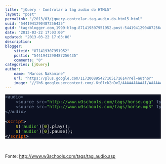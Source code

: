 ```yaml
---
title: "jQuery - Controlar a tag audio do HTML5"
layout: "post"
permalink: "/2013/03/jquery-controlar-tag-audio-do-html5.html"
uuid: "5441941290487256435"
guid: "tag:blogger.com,1999:blog-871419307951952.post-5441941290487256435"
date: "2013-03-22 17:03:00"
updated: "2013-03-22 17:03:00"
description: 
blogger:
    siteid: "871419307951952"
    postid: "5441941290487256435"
    comments: "0"
categories: [jQuery]
author: 
    name: "Marcos Nakamine"
    url: "https://plus.google.com/117200895427105171614?rel=author"
    image: "//lh6.googleusercontent.com/-6t0lck2nDvI/AAAAAAAAAAI/AAAAAAAAOBw/_9ON3AiIr48/s32-c/photo.jpg"
---
```


<div class="css-full-post-content js-full-post-content">
<pre style="background: #0c1021; color: #f8f8f8;"><span style="color: #7f90aa;">&lt;<span style="color: #7f90aa;">audio</span>&gt;</span><br />    <span style="color: #7f90aa;">&lt;<span style="color: #7f90aa;">source</span> <span style="color: #7f90aa;">src</span>=<span style="color: #61ce3c;">"http://www.w3schools.com/tags/horse.ogg"</span> <span style="color: #7f90aa;">type</span>=<span style="color: #61ce3c;">"audio/ogg"</span> /&gt;</span><br />    <span style="color: #7f90aa;">&lt;<span style="color: #7f90aa;">source</span> <span style="color: #7f90aa;">src</span>=<span style="color: #61ce3c;">"http://www.w3schools.com/tags/horse.mp3"</span> <span style="color: #7f90aa;">type</span>=<span style="color: #61ce3c;">"audio/mpeg"</span> /&gt;</span><br /><span style="color: #7f90aa;">&lt;/<span style="color: #7f90aa;">audio</span>&gt;</span><br /><br />&lt;<span style="color: #ff6400;">script</span>&gt;<br />    <span style="color: #fbde2d;">$</span>(<span style="color: #61ce3c;">'audio'</span>)[<span style="color: #d8fa3c;">0</span>].play();<br />    <span style="color: #fbde2d;">$</span>(<span style="color: #61ce3c;">'audio'</span>)[<span style="color: #d8fa3c;">0</span>].pause();<br />&lt;/<span style="color: #ff6400;">script</span>&gt;<br /></pre><br /><br />Fonte: <a href="http://www.w3schools.com/tags/tag_audio.asp">http://www.w3schools.com/tags/tag_audio.asp</a>
</div>